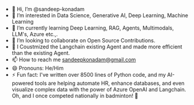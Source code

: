 - 👋 Hi, I’m @sandeep-konadam
- 👀 I’m interested in Data Science, Generative AI, Deep Learning, Machine Learning
- 🌱 I’m currently learning Deep Learning, RAG, Agents, Multimodals, LLM's, Azure etc.,.
- 💞️ I’m looking to collaborate on Open Source Contributions.
- 🤖 I Coustmized the Langchain existing Agent and made more efficient than the existing Agent.
- 📫 How to reach me sandeepkonadam@gmail.com
- 😄 Pronouns: He/Him
- ⚡ Fun fact: I've written over 8500 lines of Python code, and my AI-powered tools are helping automate HR, enhance databases, and even visualize complex data with the power of Azure OpenAI and Langchain. Oh, and I once competed nationally in badminton! 🏸

<!---
sandeep-konadam/sandeep-konadam is a ✨ special ✨ repository because its `README.md` (this file) appears on your GitHub profile.
You can click the Preview link to take a look at your changes.
--->
